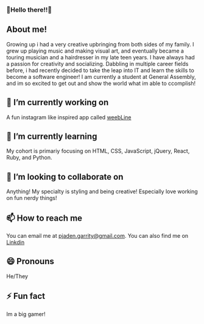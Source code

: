 ### 🥳Hello there!!🥳

**About me!**
---
Growing up i had a very creative upbringing from both sides of my family. I grew up playing music and making visual art, and eventually became a touring musician and a hairdresser in my late teen years. I have always had a passion for creativity and socializing. Dabbling in multiple career fields before, i had recently decided to take the leap into IT and learn the skills to become a software engineer! I am currently a student at General Assembly, and im so excited to get out and show the world what im able to ccomplish!

**🔭 I’m currently working on**
---
A fun instagram like inspired app called [weebLine](http://manga-project24.herokuapp.com/home)

**🌱 I’m currently learning**
---  
My cohort is primariy focusing on HTML, CSS, JavaScript, jQuery, React, Ruby, and Python.

**👯 I’m looking to collaborate on**
---
Anything! My specialty is styling and being creative! Especially love working on fun nerdy things!

**📫 How to reach me**
---
You can email me at pjaden.garrity@gmail.com. You can also find me on [Linkdin](https://www.linkedin.com/in/jaden-garrity-96b33185/)

**😄 Pronouns**
--- 
He/They

**⚡ Fun fact**
---
Im a big gamer! 

